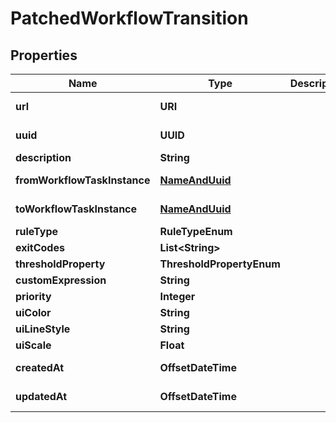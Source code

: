 

# PatchedWorkflowTransition


## Properties

Name | Type | Description | Notes
------------ | ------------- | ------------- | -------------
**url** | **URI** |  |  [optional] [readonly]
**uuid** | **UUID** |  |  [optional] [readonly]
**description** | **String** |  |  [optional]
**fromWorkflowTaskInstance** | [**NameAndUuid**](NameAndUuid.md) |  |  [optional] [readonly]
**toWorkflowTaskInstance** | [**NameAndUuid**](NameAndUuid.md) |  |  [optional] [readonly]
**ruleType** | **RuleTypeEnum** |  |  [optional]
**exitCodes** | **List&lt;String&gt;** |  |  [optional]
**thresholdProperty** | **ThresholdPropertyEnum** |  |  [optional]
**customExpression** | **String** |  |  [optional]
**priority** | **Integer** |  |  [optional]
**uiColor** | **String** |  |  [optional]
**uiLineStyle** | **String** |  |  [optional]
**uiScale** | **Float** |  |  [optional]
**createdAt** | **OffsetDateTime** |  |  [optional] [readonly]
**updatedAt** | **OffsetDateTime** |  |  [optional] [readonly]



